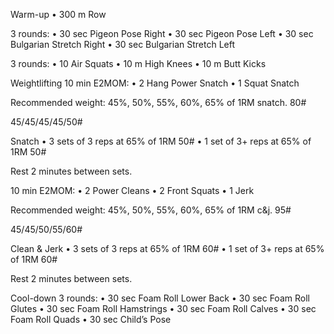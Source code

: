Warm-up
• 300 m Row

3 rounds:
• 30 sec Pigeon Pose Right
• 30 sec Pigeon Pose Left
• 30 sec Bulgarian Stretch Right
• 30 sec Bulgarian Stretch Left

3 rounds:
• 10 Air Squats
• 10 m High Knees
• 10 m Butt Kicks

Weightlifting
10 min E2MOM:
• 2 Hang Power Snatch
• 1 Squat Snatch

Recommended weight: 45%, 50%, 55%, 60%, 65% of 1RM snatch. 80#

45/45/45/45/50#

Snatch
• 3 sets of 3 reps at 65% of 1RM 50#
• 1 set of 3+ reps at 65% of 1RM 50#

Rest 2 minutes between sets.

10 min E2MOM:
• 2 Power Cleans
• 2 Front Squats
• 1 Jerk

Recommended weight: 45%, 50%, 55%, 60%, 65% of 1RM c&j. 95#

45/45/50/55/60#

Clean & Jerk
• 3 sets of 3 reps at 65% of 1RM 60#
• 1 set of 3+ reps at 65% of 1RM 60#

Rest 2 minutes between sets.

Cool-down
3 rounds:
• 30 sec Foam Roll Lower Back
• 30 sec Foam Roll Glutes
• 30 sec Foam Roll Hamstrings
• 30 sec Foam Roll Calves
• 30 sec Foam Roll Quads
• 30 sec Child’s Pose